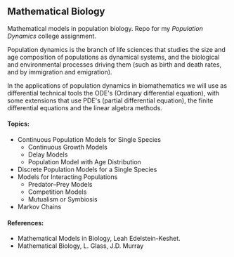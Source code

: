 ## Mathematical Biology

Mathematical models in population biology. Repo for my _Population Dynamics_ college assignment. 

Population dynamics is the branch of life sciences that studies the size and age composition of populations as dynamical systems, and the biological and environmental processes driving them (such as birth and death rates, and by immigration and emigration). 

In the applications of population dynamics in biomathematics we will use as differential technical tools the ODE's (Ordinary differential equation), with some extensions that use PDE's (partial differential equation), the finite differential equations and the linear algebra methods.

#### Topics:
-  Continuous Population Models for Single Species
    - Continuous Growth Models
    - Delay Models
    - Population Model with Age Distribution
- Discrete Population Models for a Single Species
-  Models for Interacting Populations
    - Predator–Prey Models
    -  Competition Models
    - Mutualism or Symbiosis
- Markov Chains 

#### References: 
- Mathematical Models in Biology, Leah Edelstein-Keshet. 
- Mathematical Biology, L. Glass, J.D. Murray
